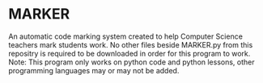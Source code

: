 # MARKER
An automatic code marking system created to help Computer Science teachers mark students work.
No other files beside MARKER.py from this repositry is required to be downloaded in order for this program to work.
Note: This program only works on python code and python lessons, other programming languages may or may not be added.
